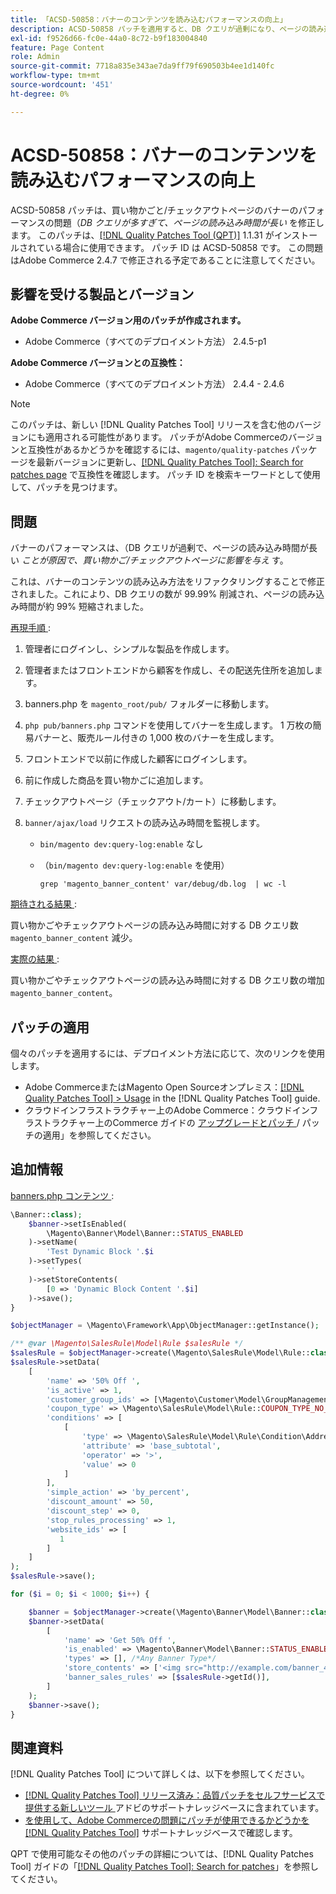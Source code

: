 ```yaml
---
title: 「ACSD-50858：バナーのコンテンツを読み込むパフォーマンスの向上」
description: ACSD-50858 パッチを適用すると、DB クエリが過剰になり、ページの読み込み時間が長くなることで、買い物かごやチェックアウトページでバナーのパフォーマンスが影響を受けるAdobe Commerceの問題を修正できます。
exl-id: f9526d66-fc0e-44a0-8c72-b9f183004840
feature: Page Content
role: Admin
source-git-commit: 7718a835e343ae7da9ff79f690503b4ee1d140fc
workflow-type: tm+mt
source-wordcount: '451'
ht-degree: 0%

---
```


# ACSD-50858：バナーのコンテンツを読み込むパフォーマンスの向上

ACSD-50858 パッチは、買い物かごと/チェックアウトページのバナーのパフォーマンスの問題（*DB クエリが多すぎて、ページの読み込み時間が長い* を修正します。 このパッチは、[[!DNL Quality Patches Tool (QPT)]](/help/announcements/adobe-commerce-announcements/magento-quality-patches-released-new-tool-to-self-serve-quality-patches.md) 1.1.31 がインストールされている場合に使用できます。 パッチ ID は ACSD-50858 です。 この問題はAdobe Commerce 2.4.7 で修正される予定であることに注意してください。

## 影響を受ける製品とバージョン

**Adobe Commerce バージョン用のパッチが作成されます。**

* Adobe Commerce（すべてのデプロイメント方法） 2.4.5-p1

**Adobe Commerce バージョンとの互換性：**

* Adobe Commerce（すべてのデプロイメント方法） 2.4.4 - 2.4.6

>[!NOTE]
>
>このパッチは、新しい [!DNL Quality Patches Tool] リリースを含む他のバージョンにも適用される可能性があります。 パッチがAdobe Commerceのバージョンと互換性があるかどうかを確認するには、`magento/quality-patches` パッケージを最新バージョンに更新し、[[!DNL Quality Patches Tool]: Search for patches page](https://experienceleague.adobe.com/tools/commerce-quality-patches/index.html) で互換性を確認します。 パッチ ID を検索キーワードとして使用して、パッチを見つけます。

## 問題

バナーのパフォーマンスは、（DB クエリが過剰で、ページの読み込み時間が長い *ことが原因で、買い物かご/チェックアウトページに影響を与え* す。

これは、バナーのコンテンツの読み込み方法をリファクタリングすることで修正されました。これにより、DB クエリの数が 99.99% 削減され、ページの読み込み時間が約 99% 短縮されました。

<u> 再現手順 </u>:

1. 管理者にログインし、シンプルな製品を作成します。
1. 管理者またはフロントエンドから顧客を作成し、その配送先住所を追加します。
1. banners.php を `magento_root/pub/` フォルダーに移動します。
1. `php pub/banners.php` コマンドを使用してバナーを生成します。 1 万枚の簡易バナーと、販売ルール付きの 1,000 枚のバナーを生成します。
1. フロントエンドで以前に作成した顧客にログインします。
1. 前に作成した商品を買い物かごに追加します。
1. チェックアウトページ（チェックアウト/カート）に移動します。
1. `banner/ajax/load` リクエストの読み込み時間を監視します。

   * `bin/magento dev:query-log:enable` なし
   * （`bin/magento dev:query-log:enable` を使用）

     ```
     grep 'magento_banner_content' var/debug/db.log  | wc -l
     ```

<u> 期待される結果 </u>:

買い物かごやチェックアウトページの読み込み時間に対する DB クエリ数 `magento_banner_content` 減少。

<u> 実際の結果 </u>:

買い物かごやチェックアウトページの読み込み時間に対する DB クエリ数の増加 `magento_banner_content`。

## パッチの適用

個々のパッチを適用するには、デプロイメント方法に応じて、次のリンクを使用します。

* Adobe CommerceまたはMagento Open Sourceオンプレミス：[[!DNL Quality Patches Tool] > Usage](https://experienceleague.adobe.com/docs/commerce-operations/tools/quality-patches-tool/usage.html) in the [!DNL Quality Patches Tool] guide.
* クラウドインフラストラクチャー上のAdobe Commerce：クラウドインフラストラクチャー上のCommerce ガイドの [ アップグレードとパッチ ](https://experienceleague.adobe.com/docs/commerce-cloud-service/user-guide/develop/upgrade/apply-patches.html)/ パッチの適用」を参照してください。

## 追加情報

<u>banners.php コンテンツ </u>:

```php
\Banner::class);
    $banner->setIsEnabled(
        \Magento\Banner\Model\Banner::STATUS_ENABLED
    )->setName(
        'Test Dynamic Block '.$i
    )->setTypes(
        ''
    )->setStoreContents(
        [0 => 'Dynamic Block Content '.$i]
    )->save();
}

$objectManager = \Magento\Framework\App\ObjectManager::getInstance();

/** @var \Magento\SalesRule\Model\Rule $salesRule */
$salesRule = $objectManager->create(\Magento\SalesRule\Model\Rule::class);
$salesRule->setData(
    [
        'name' => '50% Off ',
        'is_active' => 1,
        'customer_group_ids' => [\Magento\Customer\Model\GroupManagement::NOT_LOGGED_IN_ID],
        'coupon_type' => \Magento\SalesRule\Model\Rule::COUPON_TYPE_NO_COUPON,
        'conditions' => [
            [
                'type' => \Magento\SalesRule\Model\Rule\Condition\Address::class,
                'attribute' => 'base_subtotal',
                'operator' => '>',
                'value' => 0
            ]
        ],
        'simple_action' => 'by_percent',
        'discount_amount' => 50,
        'discount_step' => 0,
        'stop_rules_processing' => 1,
        'website_ids' => [
           1
        ]
    ]
);
$salesRule->save();

for ($i = 0; $i < 1000; $i++) {

    $banner = $objectManager->create(\Magento\Banner\Model\Banner::class);
    $banner->setData(
        [
            'name' => 'Get 50% Off ',
            'is_enabled' => \Magento\Banner\Model\Banner::STATUS_ENABLED,
            'types' => [], /*Any Banner Type*/
            'store_contents' => ['<img src="http://example.com/banner_40_percent_off.png" />'],
            'banner_sales_rules' => [$salesRule->getId()],
        ]
    );
    $banner->save();
}
```

## 関連資料

[!DNL Quality Patches Tool] について詳しくは、以下を参照してください。

* [[!DNL Quality Patches Tool]  リリース済み：品質パッチをセルフサービスで提供する新しいツール ](/help/announcements/adobe-commerce-announcements/magento-quality-patches-released-new-tool-to-self-serve-quality-patches.md) アドビのサポートナレッジベースに含まれています。
* [ を使用して、Adobe Commerceの問題にパッチが使用できるかどうかを  [!DNL Quality Patches Tool]](/help/support-tools/patches-available-in-qpt-tool/check-patch-for-magento-issue-with-magento-quality-patches.md) サポートナレッジベースで確認します。

QPT で使用可能なその他のパッチの詳細については、[!DNL Quality Patches Tool] ガイドの「[[!DNL Quality Patches Tool]: Search for patches](https://experienceleague.adobe.com/tools/commerce-quality-patches/index.html)」を参照してください。
